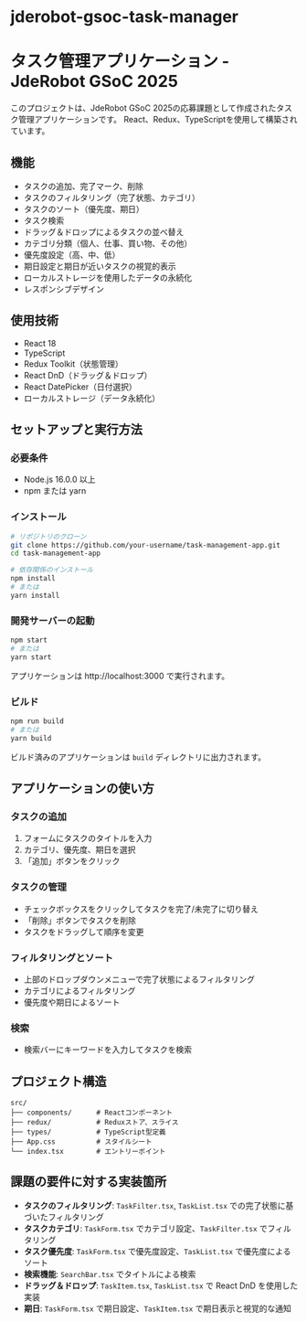 # jderobot-gsoc-task-manager

# タスク管理アプリケーション - JdeRobot GSoC 2025

このプロジェクトは、JdeRobot GSoC 2025の応募課題として作成されたタスク管理アプリケーションです。
React、Redux、TypeScriptを使用して構築されています。

## 機能

- タスクの追加、完了マーク、削除
- タスクのフィルタリング（完了状態、カテゴリ）
- タスクのソート（優先度、期日）
- タスク検索
- ドラッグ＆ドロップによるタスクの並べ替え
- カテゴリ分類（個人、仕事、買い物、その他）
- 優先度設定（高、中、低）
- 期日設定と期日が近いタスクの視覚的表示
- ローカルストレージを使用したデータの永続化
- レスポンシブデザイン

## 使用技術

- React 18
- TypeScript
- Redux Toolkit（状態管理）
- React DnD（ドラッグ＆ドロップ）
- React DatePicker（日付選択）
- ローカルストレージ（データ永続化）

## セットアップと実行方法

### 必要条件

- Node.js 16.0.0 以上
- npm または yarn

### インストール

```bash
# リポジトリのクローン
git clone https://github.com/your-username/task-management-app.git
cd task-management-app

# 依存関係のインストール
npm install
# または
yarn install
```

### 開発サーバーの起動

```bash
npm start
# または
yarn start
```

アプリケーションは http://localhost:3000 で実行されます。

### ビルド

```bash
npm run build
# または
yarn build
```

ビルド済みのアプリケーションは `build` ディレクトリに出力されます。

## アプリケーションの使い方

### タスクの追加

1. フォームにタスクのタイトルを入力
2. カテゴリ、優先度、期日を選択
3. 「追加」ボタンをクリック

### タスクの管理

- チェックボックスをクリックしてタスクを完了/未完了に切り替え
- 「削除」ボタンでタスクを削除
- タスクをドラッグして順序を変更

### フィルタリングとソート

- 上部のドロップダウンメニューで完了状態によるフィルタリング
- カテゴリによるフィルタリング
- 優先度や期日によるソート

### 検索

- 検索バーにキーワードを入力してタスクを検索

## プロジェクト構造

```
src/
├── components/      # Reactコンポーネント
├── redux/           # Reduxストア、スライス
├── types/           # TypeScript型定義
├── App.css          # スタイルシート
└── index.tsx        # エントリーポイント
```

## 課題の要件に対する実装箇所

- **タスクのフィルタリング**: `TaskFilter.tsx`, `TaskList.tsx` での完了状態に基づいたフィルタリング
- **タスクカテゴリ**: `TaskForm.tsx` でカテゴリ設定、`TaskFilter.tsx` でフィルタリング
- **タスク優先度**: `TaskForm.tsx` で優先度設定、`TaskList.tsx` で優先度によるソート
- **検索機能**: `SearchBar.tsx` でタイトルによる検索
- **ドラッグ＆ドロップ**: `TaskItem.tsx`, `TaskList.tsx` で React DnD を使用した実装
- **期日**: `TaskForm.tsx` で期日設定、`TaskItem.tsx` で期日表示と視覚的な通知